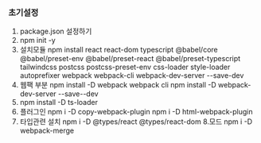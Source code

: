 ### 초기설정
1. package.json 설정하기
2. npm init -y
3. 설치모듈
 npm install react react-dom typescript @babel/core @babel/preset-env @babel/preset-react @babel/preset-typescript tailwindcss postcss postcss-preset-env css-loader style-loader autoprefixer webpack webpack-cli webpack-dev-server --save-dev
4. 웹팩 부분
    npm install -D webpack webpack cli
    npm install -D webpack-dev-server --save--dev
5.  npm install -D ts-loader
6. 플러그인
  npm i -D copy-webpack-plugin
  npm i -D html-webpack-plugin
7. 타입관련 설치
npm i -D @types/react @types/react-dom
8.모드
npm i -D webpack-merge